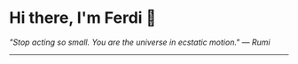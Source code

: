 <h1>Hi there, I'm Ferdi 👋</h1>

<p><em>
  "Stop acting so small. You are the universe in ecstatic motion." — Rumi
</em></p>

---
